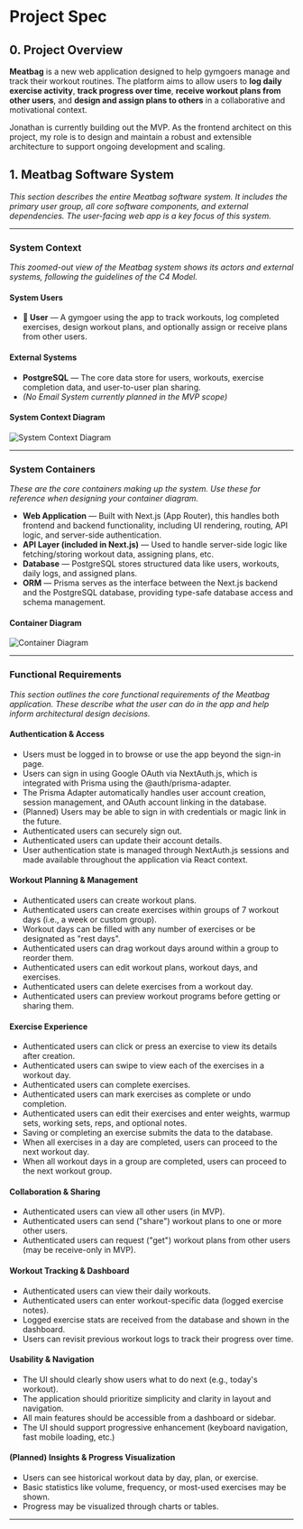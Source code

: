 # Project Spec

## 0. Project Overview

**Meatbag** is a new web application designed to help gymgoers manage and track their workout routines. The platform aims to allow users to **log daily exercise activity**, **track progress over time**, **receive workout plans from other users**, and **design and assign plans to others** in a collaborative and motivational context.

Jonathan is currently building out the MVP. As the frontend architect on this project, my role is to design and maintain a robust and extensible architecture to support ongoing development and scaling.

## 1. Meatbag Software System

_This section describes the entire Meatbag software system. It includes the primary user group, all core software components, and external dependencies. The user-facing web app is a key focus of this system._

---

### System Context

_This zoomed-out view of the Meatbag system shows its actors and external systems, following the guidelines of the C4 Model._

#### System Users

- **👤 User** — A gymgoer using the app to track workouts, log completed exercises, design workout plans, and optionally assign or receive plans from other users.

#### External Systems

- **PostgreSQL** — The core data store for users, workouts, exercise completion data, and user-to-user plan sharing.
- _(No Email System currently planned in the MVP scope)_

#### System Context Diagram

![System Context Diagram](/img/meatbag_context_view.png)

---

### System Containers

_These are the core containers making up the system. Use these for reference when designing your container diagram._

- **Web Application** — Built with Next.js (App Router), this handles both frontend and backend functionality, including UI rendering, routing, API logic, and server-side authentication.
- **API Layer (included in Next.js)** — Used to handle server-side logic like fetching/storing workout data, assigning plans, etc.
- **Database** — PostgreSQL stores structured data like users, workouts, daily logs, and assigned plans.
- **ORM** — Prisma serves as the interface between the Next.js backend and the PostgreSQL database, providing type-safe database access and schema management.

#### Container Diagram

![Container Diagram](/img/meatbag_container_view.png)

---

### Functional Requirements

_This section outlines the core functional requirements of the Meatbag application. These describe what the user can do in the app and help inform architectural design decisions._

#### Authentication & Access

- Users must be logged in to browse or use the app beyond the sign-in page.
- Users can sign in using Google OAuth via NextAuth.js, which is integrated with Prisma using the @auth/prisma-adapter.
- The Prisma Adapter automatically handles user account creation, session management, and OAuth account linking in the database.
- (Planned) Users may be able to sign in with credentials or magic link in the future.
- Authenticated users can securely sign out.
- Authenticated users can update their account details.
- User authentication state is managed through NextAuth.js sessions and made available throughout the application via React context.

#### Workout Planning & Management

- Authenticated users can create workout plans.
- Authenticated users can create exercises within groups of 7 workout days (i.e., a week or custom group).
- Workout days can be filled with any number of exercises or be designated as "rest days".
- Authenticated users can drag workout days around within a group to reorder them.
- Authenticated users can edit workout plans, workout days, and exercises.
- Authenticated users can delete exercises from a workout day.
- Authenticated users can preview workout programs before getting or sharing them.

#### Exercise Experience

- Authenticated users can click or press an exercise to view its details after creation.
- Authenticated users can swipe to view each of the exercises in a workout day.
- Authenticated users can complete exercises.
- Authenticated users can mark exercises as complete or undo completion.
- Authenticated users can edit their exercises and enter weights, warmup sets, working sets, reps, and optional notes.
- Saving or completing an exercise submits the data to the database.
- When all exercises in a day are completed, users can proceed to the next workout day.
- When all workout days in a group are completed, users can proceed to the next workout group.

#### Collaboration & Sharing

- Authenticated users can view all other users (in MVP).
- Authenticated users can send ("share") workout plans to one or more other users.
- Authenticated users can request ("get") workout plans from other users (may be receive-only in MVP).

#### Workout Tracking & Dashboard

- Authenticated users can view their daily workouts.
- Authenticated users can enter workout-specific data (logged exercise notes).
- Logged exercise stats are received from the database and shown in the dashboard.
- Users can revisit previous workout logs to track their progress over time.

#### Usability & Navigation

- The UI should clearly show users what to do next (e.g., today's workout).
- The application should prioritize simplicity and clarity in layout and navigation.
- All main features should be accessible from a dashboard or sidebar.
- The UI should support progressive enhancement (keyboard navigation, fast mobile loading, etc.)

#### (Planned) Insights & Progress Visualization

- Users can see historical workout data by day, plan, or exercise.
- Basic statistics like volume, frequency, or most-used exercises may be shown.
- Progress may be visualized through charts or tables.

---
